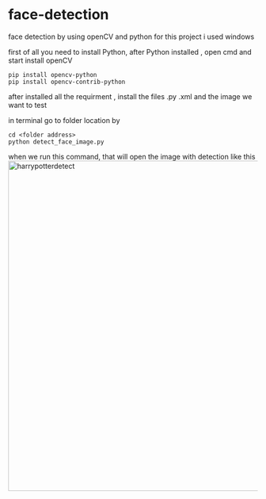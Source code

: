 # face-detection
face detection by using openCV and python
for this project i used windows

first of all you need to install Python, after Python installed , open cmd and start install openCV
```
pip install opencv-python
pip install opencv-contrib-python
```
after installed all the requirment , install the files .py .xml and the image we want to test

in terminal go to folder location by 
```
cd <folder address>
python detect_face_image.py
```
when we run this command, that will open the image with detection like this
<img width="666" alt="harrypotterdetect" src="https://user-images.githubusercontent.com/85634104/124406107-11728100-dd49-11eb-899a-031b748c2241.PNG">


